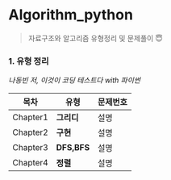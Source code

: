 # Algorithm_python
> 자료구조와 알고리즘 유형정리 및 문제풀이 😇  

### 1. 유형 정리
*나동빈 저, 이것이 코딩 테스트다 with 파이썬*

|목차|유형|문제번호|
|------|---|---|
|Chapter1|**그리디**|설명|
|Chapter2|**구현**|설명|
|Chapter3|**DFS,BFS**|설명|
|Chapter4|**정렬**|설명|
